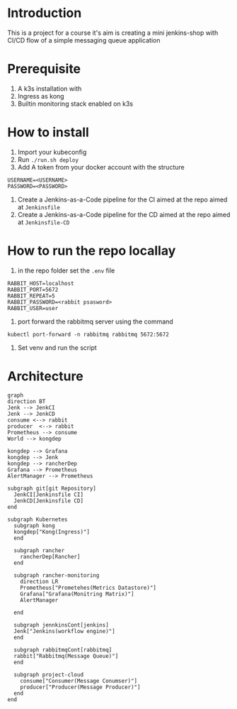 # Introduction
This is a project for a course it's aim is creating a mini jenkins-shop with CI/CD flow of a simple messaging queue application

# Prerequisite
1. A k3s installation with
  1. Ingress as kong
  1. Builtin monitoring stack enabled on k3s

# How to install
1. Import your kubeconfig
1. Run `./run.sh deploy`
1. Add A token from your docker account with the structure
```
USERNAME=<USERNAME>
PASSWORD=<PASSWORD>
```
1. Create a Jenkins-as-a-Code pipeline for the CI aimed at the repo aimed at `Jenkinsfile`
1. Create a Jenkins-as-a-Code pipeline for the CD aimed at the repo aimed at `Jenkinsfile-CD`

# How to run the repo locallay
1. in the repo folder set the `.env` file
```
RABBIT_HOST=localhost
RABBIT_PORT=5672
RABBIT_REPEAT=5
RABBIT_PASSWORD=<rabbit psasword>
RABBIT_USER=user
```
1. port forward the rabbitmq server using the command
```
kubectl port-forward -n rabbitmq rabbitmq 5672:5672
```
1. Set venv and run the script

# Architecture

```mermaid
graph
direction BT
Jenk --> JenkCI
Jenk --> JenkCD
consume <--> rabbit
producer  <--> rabbit
Prometheus --> consume
World --> kongdep

kongdep --> Grafana
kongdep --> Jenk 
kongdep --> rancherDep 
Grafana --> Prometheus
AlertManager --> Prometheus 

subgraph git[git Repository]
  JenkCI[Jenkinsfile CI]
  JenkCD[Jenkinsfile CD]
end

subgraph Kubernetes
  subgraph kong
  kongdep["Kong(Ingress)"]
  end

  subgraph rancher
    rancherDep[Rancher]
  end

  subgraph rancher-monitoring
    direction LR
    Prometheus["Prometehes(Metrics Datastore)"]
    Grafana["Grafana(Monitring Matrix)"]
    AlertManager

  end

  subgraph jennkinsCont[jenkins]
  Jenk["Jenkins(workflow engine)"]
  end

  subgraph rabbitmqCont[rabbitmq]
  rabbit["Rabbitmq(Message Queue)"]
  end

  subgraph project-cloud
    consume["Consumer(Message Conumser)"]
    producer["Producer(Message Producer)"]
  end
end
```
